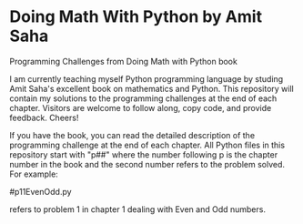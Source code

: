 # Doing Math With Python by Amit Saha
 Programming Challenges from Doing Math with Python book
 
I am currently teaching myself Python programming language by studing Amit Saha's excellent book on mathematics and Python.
This repository will contain my solutions to the programming challenges at the end of each chapter.
Visitors are welcome to follow along, copy code, and provide feedback. Cheers!

If you have the book, you can read the detailed description of the programming challenge at the end of each chapter. All Python files in this repository start with "p##" where the number following p is the chapter number in the book and the second number refers to the problem solved. For example:

#p11EvenOdd.py

refers to problem 1 in chapter 1 dealing with Even and Odd numbers.
